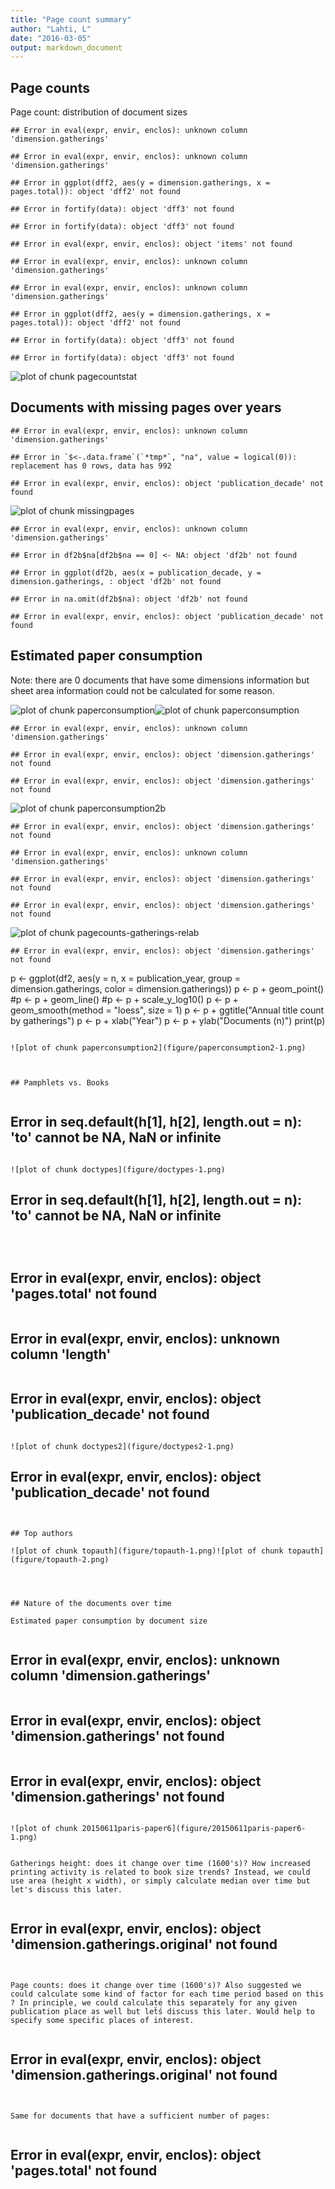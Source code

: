 ```yaml
---
title: "Page count summary"
author: "Lahti, L"
date: "2016-03-05"
output: markdown_document
---
```



## Page counts

Page count: distribution of document sizes


```
## Error in eval(expr, envir, enclos): unknown column 'dimension.gatherings'
```

```
## Error in eval(expr, envir, enclos): unknown column 'dimension.gatherings'
```

```
## Error in ggplot(dff2, aes(y = dimension.gatherings, x = pages.total)): object 'dff2' not found
```

```
## Error in fortify(data): object 'dff3' not found
```

```
## Error in fortify(data): object 'dff3' not found
```

```
## Error in eval(expr, envir, enclos): object 'items' not found
```

```
## Error in eval(expr, envir, enclos): unknown column 'dimension.gatherings'
```

```
## Error in eval(expr, envir, enclos): unknown column 'dimension.gatherings'
```

```
## Error in ggplot(dff2, aes(y = dimension.gatherings, x = pages.total)): object 'dff2' not found
```

```
## Error in fortify(data): object 'dff3' not found
```

```
## Error in fortify(data): object 'dff3' not found
```

![plot of chunk pagecountstat](figure/pagecountstat-1.png)


## Documents with missing pages over years 


```
## Error in eval(expr, envir, enclos): unknown column 'dimension.gatherings'
```

```
## Error in `$<-.data.frame`(`*tmp*`, "na", value = logical(0)): replacement has 0 rows, data has 992
```

```
## Error in eval(expr, envir, enclos): object 'publication_decade' not found
```

![plot of chunk missingpages](figure/missingpages-1.png)

```
## Error in eval(expr, envir, enclos): unknown column 'dimension.gatherings'
```

```
## Error in df2b$na[df2b$na == 0] <- NA: object 'df2b' not found
```

```
## Error in ggplot(df2b, aes(x = publication_decade, y = dimension.gatherings, : object 'df2b' not found
```

```
## Error in na.omit(df2b$na): object 'df2b' not found
```

```
## Error in eval(expr, envir, enclos): object 'publication_decade' not found
```


## Estimated paper consumption

Note: there are 0 documents that have some dimensions information but sheet area information could not be calculated for some reason. 

![plot of chunk paperconsumption](figure/paperconsumption-1.png)![plot of chunk paperconsumption](figure/paperconsumption-2.png)


```
## Error in eval(expr, envir, enclos): unknown column 'dimension.gatherings'
```

```
## Error in eval(expr, envir, enclos): object 'dimension.gatherings' not found
```

```
## Error in eval(expr, envir, enclos): object 'dimension.gatherings' not found
```

![plot of chunk paperconsumption2b](figure/paperconsumption2b-1.png)

```
## Error in eval(expr, envir, enclos): object 'dimension.gatherings' not found
```

```
## Error in eval(expr, envir, enclos): unknown column 'dimension.gatherings'
```

```
## Error in eval(expr, envir, enclos): object 'dimension.gatherings' not found
```

```
## Error in eval(expr, envir, enclos): object 'dimension.gatherings' not found
```

![plot of chunk pagecounts-gatherings-relab](figure/pagecounts-gatherings-relab-1.png)

```
## Error in eval(expr, envir, enclos): object 'dimension.gatherings' not found
```

p <- ggplot(df2, aes(y = n, x = publication_year, group = dimension.gatherings, color = dimension.gatherings))
p <- p + geom_point()
#p <- p + geom_line()
#p <- p + scale_y_log10()
p <- p + geom_smooth(method = "loess", size = 1)
p <- p + ggtitle("Annual title count by gatherings")
p <- p + xlab("Year")
p <- p + ylab("Documents (n)")
print(p)
```

![plot of chunk paperconsumption2](figure/paperconsumption2-1.png)



## Pamphlets vs. Books


```
## Error in seq.default(h[1], h[2], length.out = n): 'to' cannot be NA, NaN or infinite
```

![plot of chunk doctypes](figure/doctypes-1.png)

```
## Error in seq.default(h[1], h[2], length.out = n): 'to' cannot be NA, NaN or infinite
```



```
## Error in eval(expr, envir, enclos): object 'pages.total' not found
```

```
## Error in eval(expr, envir, enclos): unknown column 'length'
```

```
## Error in eval(expr, envir, enclos): object 'publication_decade' not found
```

![plot of chunk doctypes2](figure/doctypes2-1.png)

```
## Error in eval(expr, envir, enclos): object 'publication_decade' not found
```


## Top authors

![plot of chunk topauth](figure/topauth-1.png)![plot of chunk topauth](figure/topauth-2.png)




## Nature of the documents over time

Estimated paper consumption by document size


```
## Error in eval(expr, envir, enclos): unknown column 'dimension.gatherings'
```

```
## Error in eval(expr, envir, enclos): object 'dimension.gatherings' not found
```

```
## Error in eval(expr, envir, enclos): object 'dimension.gatherings' not found
```

![plot of chunk 20150611paris-paper6](figure/20150611paris-paper6-1.png)


Gatherings height: does it change over time (1600's)? How increased printing activity is related to book size trends? Instead, we could use area (height x width), or simply calculate median over time but let's discuss this later.


```
## Error in eval(expr, envir, enclos): object 'dimension.gatherings.original' not found
```


Page counts: does it change over time (1600's)? Also suggested we could calculate some kind of factor for each time period based on this ? In principle, we could calculate this separately for any given publication place as well but leẗ́s discuss this later. Would help to specify some specific places of interest.


```
## Error in eval(expr, envir, enclos): object 'dimension.gatherings.original' not found
```


Same for documents that have a sufficient number of pages:


```
## Error in eval(expr, envir, enclos): object 'pages.total' not found
```
